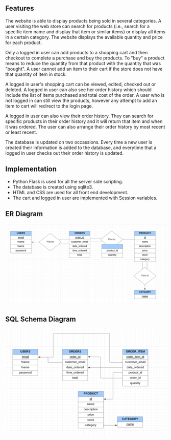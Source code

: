 ## Features
The website is able to display products being sold in several categories. A user visiting the web store can search for products (i.e., search for a specific item name and display that item or similar items) or display all items in a certain category. The website displays the available quantity and price for each product.

Only a logged in user can add products to a shopping cart and then checkout to complete a purchase and buy the products. To "buy" a product means to reduce the quantity from that product with the quantity that was "bought".  A user cannot add an item to their cart if the store does not have that quantity of item in stock.  

A logged in user's shopping cart can be viewed, edited, checked out or deleted. A logged in user can also see her order history which should include the list of items purchased and total cost of the order. A user who is not logged in can still view the products, however any attempt to add an item to cart will redirect to the login page.  

A logged in user can also view their order history.  They can search for specific products in their order history and it will return that item and when it was ordered.  The user can also arrange their order history by most recent or least recent.  

The database is updated on two occassions.  Every time a new user is created their information is added to the database, and everytime that a logged in user checks out their order history is updated.  

## Implementation
- Python Flask is used for all the server side scripting.
- The database is created using sqlite3.  
- HTML and CSS are used for all front end development.  
- The cart and logged in user are implemented with Session variables.

## ER Diagram
![](ERDiagram.png)

## SQL Schema Diagram
![](SQLSchemaDiagram.png)
